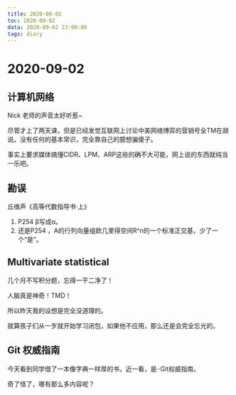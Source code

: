 ```yaml
---
title: 2020-09-02
toc: 2020-09-02
data: 2020-09-02 23:00:00
tags: diary
---
```



# 2020-09-02

## 计算机网络

Nick 老师的声音太好听惹~

尽管才上了两天课，但是已经发觉互联网上讨论中美网络博弈的营销号全TM在胡说。没有任何的基本常识，完全靠自己的臆想骗傻子。

事实上要求媒体搞懂CIDR、LPM、ARP这些的确不大可能，网上说的东西就纯当一乐吧。

## 勘误

丘维声《高等代数指导书·上》

1. P254 β写成α。
2. 还是P254 ，A的行列向量组欧几里得空间R^n的一个标准正交基，少了一个“是”。

## Multivariate statistical

几个月不写积分题，忘得一干二净了！

人脑真是神奇！TMD！

所以昨天我的设想是完全没道理的。

就算孩子们从一岁就开始学习闭包，如果他不应用，那么还是会完全忘光的。

## Git 权威指南

今天看到同学借了一本像字典一样厚的书，近一看，是··Git权威指南。

奇了怪了，哪有那么多内容呢？



